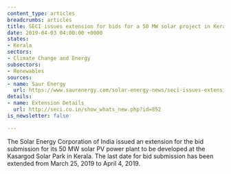 ```yaml
---
content_type: articles
breadcrumbs: articles
title: SECI issues extension for bids for a 50 MW solar project in Kerala
date: 2019-04-03 04:00:00 +0000
states:
- Kerala
sectors:
- Climate Change and Energy
subsectors:
- Renewables
sources:
- name: Saur Energy
  url: https://www.saurenergy.com/solar-energy-news/seci-issues-extension-for-50-mw-solar-plant-in-kerala
details:
- name: Extension Details
  url: http://seci.co.in/show_whats_new.php?id=852
is_newsletter: false

---
```

The Solar Energy Corporation of India issued an extension for the bid submission for its 50 MW solar PV power plant to be developed at the Kasargod Solar Park in Kerala. The last date for bid submission has been extended from March 25, 2019 to April 4, 2019.
